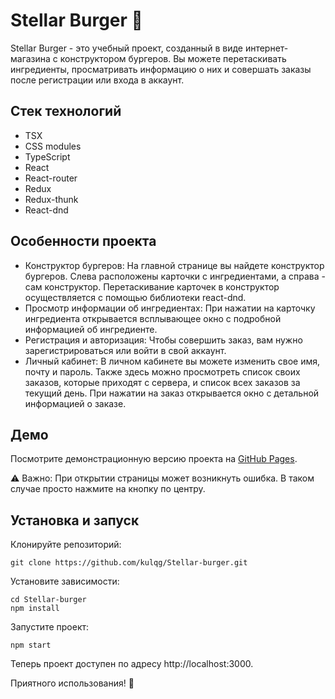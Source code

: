 # Stellar Burger 🍔
Stellar Burger - это учебный проект, созданный в виде интернет-магазина с конструктором бургеров. Вы можете перетаскивать ингредиенты, просматривать информацию о них и совершать заказы после регистрации или входа в аккаунт.

## Стек технологий
* TSX
* CSS modules
* TypeScript
* React
* React-router
* Redux
* Redux-thunk
* React-dnd

## Особенности проекта
* Конструктор бургеров: На главной странице вы найдете конструктор бургеров. Слева расположены карточки с ингредиентами, а справа - сам конструктор. Перетаскивание карточек в конструктор осуществляется с помощью библиотеки react-dnd.
* Просмотр информации об ингредиентах: При нажатии на карточку ингредиента открывается всплывающее окно с подробной информацией об ингредиенте.
* Регистрация и авторизация: Чтобы совершить заказ, вам нужно зарегистрироваться или войти в свой аккаунт.
* Личный кабинет: В личном кабинете вы можете изменить свое имя, почту и пароль. Также здесь можно просмотреть список своих заказов, которые приходят с сервера, и список всех заказов за текущий день. При нажатии на заказ открывается окно с детальной информацией о заказе.

## Демо

Посмотрите демонстрационную версию проекта на [GitHub Pages](https://kulqg.github.io/Stellar-burger/).

⚠️ Важно: При открытии страницы может возникнуть ошибка. В таком случае просто нажмите на кнопку по центру.

## Установка и запуск

Клонируйте репозиторий:
```
git clone https://github.com/kulqg/Stellar-burger.git
```
Установите зависимости:
```
cd Stellar-burger
npm install
```
Запустите проект:
```
npm start
```
Теперь проект доступен по адресу http://localhost:3000.

Приятного использования! 🚀
